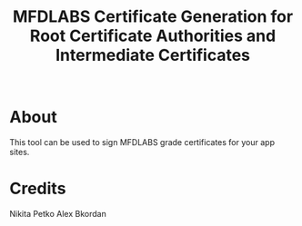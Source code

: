 <h1 align="center"><b>MFDLABS Certificate Generation for Root Certificate Authorities and Intermediate Certificates</b></h1>
<br />

# About

This tool can be used to sign MFDLABS grade certificates for your app sites.
# Credits

Nikita Petko
Alex Bkordan